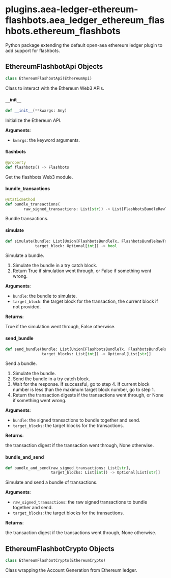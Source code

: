 <a id="plugins.aea-ledger-ethereum-flashbots.aea_ledger_ethereum_flashbots.ethereum_flashbots"></a>

# plugins.aea-ledger-ethereum-flashbots.aea`_`ledger`_`ethereum`_`flashbots.ethereum`_`flashbots

Python package extending the default open-aea ethereum ledger plugin to add support for flashbots.

<a id="plugins.aea-ledger-ethereum-flashbots.aea_ledger_ethereum_flashbots.ethereum_flashbots.EthereumFlashbotApi"></a>

## EthereumFlashbotApi Objects

```python
class EthereumFlashbotApi(EthereumApi)
```

Class to interact with the Ethereum Web3 APIs.

<a id="plugins.aea-ledger-ethereum-flashbots.aea_ledger_ethereum_flashbots.ethereum_flashbots.EthereumFlashbotApi.__init__"></a>

#### `__`init`__`

```python
def __init__(**kwargs: Any)
```

Initialize the Ethereum API.

**Arguments**:

- `kwargs`: the keyword arguments.

<a id="plugins.aea-ledger-ethereum-flashbots.aea_ledger_ethereum_flashbots.ethereum_flashbots.EthereumFlashbotApi.flashbots"></a>

#### flashbots

```python
@property
def flashbots() -> Flashbots
```

Get the flashbots Web3 module.

<a id="plugins.aea-ledger-ethereum-flashbots.aea_ledger_ethereum_flashbots.ethereum_flashbots.EthereumFlashbotApi.bundle_transactions"></a>

#### bundle`_`transactions

```python
@staticmethod
def bundle_transactions(
        raw_signed_transactions: List[str]) -> List[FlashbotsBundleRawTx]
```

Bundle transactions.

<a id="plugins.aea-ledger-ethereum-flashbots.aea_ledger_ethereum_flashbots.ethereum_flashbots.EthereumFlashbotApi.simulate"></a>

#### simulate

```python
def simulate(bundle: List[Union[FlashbotsBundleTx, FlashbotsBundleRawTx]],
             target_block: Optional[int]) -> bool
```

Simulate a bundle.

1. Simulate the bundle in a try catch block.
2. Return True if simulation went through, or False if something went wrong.

**Arguments**:

- `bundle`: the bundle to simulate.
- `target_block`: the target block for the transaction, the current block if not provided.

**Returns**:

True if the simulation went through, False otherwise.

<a id="plugins.aea-ledger-ethereum-flashbots.aea_ledger_ethereum_flashbots.ethereum_flashbots.EthereumFlashbotApi.send_bundle"></a>

#### send`_`bundle

```python
def send_bundle(bundle: List[Union[FlashbotsBundleTx, FlashbotsBundleRawTx]],
                target_blocks: List[int]) -> Optional[List[str]]
```

Send a bundle.

1. Simulate the bundle.
2. Send the bundle in a try catch block.
3. Wait for the response. If successful, go to step 4.
 If current block number is less than the maximum target block number, go to step 1.
4. Return the transaction digests if the transactions went through, or None if something went wrong.

**Arguments**:

- `bundle`: the signed transactions to bundle together and send.
- `target_blocks`: the target blocks for the transactions.

**Returns**:

the transaction digest if the transaction went through, None otherwise.

<a id="plugins.aea-ledger-ethereum-flashbots.aea_ledger_ethereum_flashbots.ethereum_flashbots.EthereumFlashbotApi.bundle_and_send"></a>

#### bundle`_`and`_`send

```python
def bundle_and_send(raw_signed_transactions: List[str],
                    target_blocks: List[int]) -> Optional[List[str]]
```

Simulate and send a bundle of transactions.

**Arguments**:

- `raw_signed_transactions`: the raw signed transactions to bundle together and send.
- `target_blocks`: the target blocks for the transactions.

**Returns**:

the transaction digest if the transactions went through, None otherwise.

<a id="plugins.aea-ledger-ethereum-flashbots.aea_ledger_ethereum_flashbots.ethereum_flashbots.EthereumFlashbotCrypto"></a>

## EthereumFlashbotCrypto Objects

```python
class EthereumFlashbotCrypto(EthereumCrypto)
```

Class wrapping the Account Generation from Ethereum ledger.

